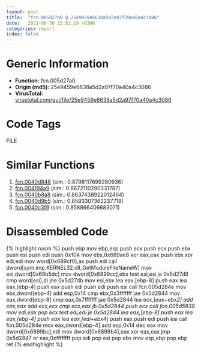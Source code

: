 ```yaml
---
layout: post
title:  "fcn.005d27a0 @ 25e9459e6638a5d2a97f70a40a4c3086"
date:   2021-08-30 15:52:19 +0300
categories: report
index: false
---
```


# Generic Information
- **Function:** fcn.005d27a0
- **Origin (md5):** 25e9459e6638a5d2a97f70a40a4c3086
- **VirusTotal:** [virustotal.com/gui/file/25e9459e6638a5d2a97f70a40a4c3086][virustotal_ref]

# Code Tags
<span class="tag" id="FILE">FILE</span>


# Similar Functions

1. [fcn.0040d848][similar_1_ref] (sim.: 0.8798117699280936)
2. [fcn.004194a9][similar_2_ref] (sim.: 0.8672110290331787)
3. [fcn.0040b8a8][similar_3_ref] (sim.: 0.8637438922012464)
4. [fcn.0040d9b5][similar_4_ref] (sim.: 0.8593307362237719)
5. [fcn.0040c3f9][similar_5_ref] (sim.: 0.858866406683071)


# Disassembled Code

{% highlight nasm %}
push ebp
mov ebp,esp
push ecx
push ecx
push ebx
push esi
push edi
push 0x104
mov ebx,0x689ae8
xor eax,eax
push ebx
xor edi,edi
mov word[0x689cf0],ax
push edi
call dword[sym.imp.KERNEL32.dll_GetModuleFileNameW]
mov esi,dword[0x68b5dc]
mov dword[0x6899cc],ebx
test esi,esi
je 0x5d27d9
cmp word[esi],di
jne 0x5d27db
mov esi,ebx
lea eax,[ebp-8]
push eax
lea eax,[ebp-4]
push eax
push edi
push edi
push esi
call fcn.005d284e
mov ebx,dword[ebp-4]
add esp,0x14
cmp ebx,0x3fffffff
jae 0x5d2844
mov eax,dword[ebp-8]
cmp eax,0x7fffffff
jae 0x5d2844
lea ecx,[eax+ebx*2]
add eax,eax
add ecx,ecx
cmp ecx,eax
jb 0x5d2844
push ecx
call fcn.005d5839
mov edi,eax
pop ecx
test edi,edi
je 0x5d2844
lea eax,[ebp-8]
push eax
lea eax,[ebp-4]
push eax
lea eax,[edi+ebx*4]
push eax
push edi
push esi
call fcn.005d284e
mov eax,dword[ebp-4]
add esp,0x14
dec eax
mov dword[0x6899bc],edi
mov dword[0x6899b4],eax
xor eax,eax
jmp 0x5d2847
or eax,0xffffffff
pop edi
pop esi
pop ebx
mov esp,ebp
pop ebp
ret 
{% endhighlight %}


[similar_1_ref]: /report/fcn.0040d848@e69fcfbd512770c44a9d6b90a42edeb0
[similar_2_ref]: /report/fcn.004194a9@5ce971de92cdc4218f02ac78c0c9e31a
[similar_3_ref]: /report/fcn.0040b8a8@d8e81b230e51671f65a4a8e6ababe01d
[similar_4_ref]: /report/fcn.0040d9b5@90aa43862e75a7f78f2655241632f0e5
[similar_5_ref]: /report/fcn.0040c3f9@abc9786e2a489b932acab8d94330570f
[virustotal_ref]: https://www.virustotal.com/gui/file/25e9459e6638a5d2a97f70a40a4c3086